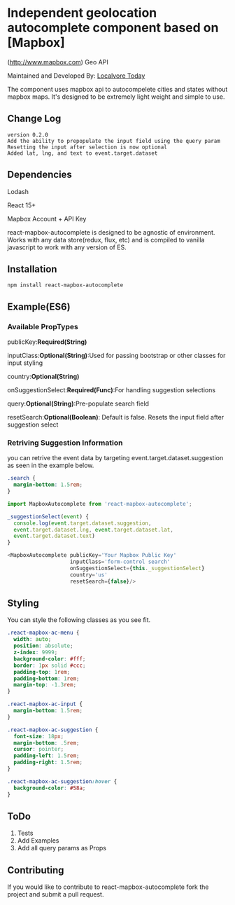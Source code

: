 # Independent geolocation autocomplete component based on [Mapbox]
(http://www.mapbox.com) Geo API

Maintained and Developed By: [Localvore Today](http://www.localvoretoday.com)

The component uses mapbox api to autocompelete cities and states without mapbox
maps. It's designed to be extremely light weight and simple to use.

## Change Log
```
version 0.2.0
Add the ability to prepopulate the input field using the query param
Resetting the input after selection is now optional
Added lat, lng, and text to event.target.dataset
```
## Dependencies
Lodash

React 15+

Mapbox Account + API Key

react-mapbox-autocomplete is designed to be agnostic of environment. Works with
any data store(redux, flux, etc) and is compiled to vanilla javascript to work
with any version of ES.

## Installation

```npm install react-mapbox-autocomplete```


## Example(ES6)

### Available PropTypes

publicKey:**Required(String)**

inputClass:**Optional(String)**:Used for passing bootstrap or other classes for input styling

country:**Optional(String)**

onSuggestionSelect:**Required(Func)**:For handling suggestion selections

query:**Optional(String)**:Pre-populate search field

resetSearch:**Optional(Boolean)**: Default is false. Resets the input field
after suggestion select

### Retriving Suggestion Information
you can retrive the event data by targeting event.target.dataset.suggestion as
seen in the example below.

```css
.search {
  margin-bottom: 1.5rem;
}
```

```javascript
import MapboxAutocomplete from 'react-mapbox-autocomplete';

_suggestionSelect(event) {
  console.log(event.target.dataset.suggestion,
  event.target.dataset.lng, event.target.dataset.lat,
  event.target.dataset.text)
}

<MapboxAutocomplete publicKey='Your Mapbox Public Key' 
                    inputClass='form-control search'
                    onSuggestionSelect={this._suggestionSelect}
                    country='us'
                    resetSearch={false}/>
```

## Styling
You can style the following classes as you see fit.

```css
.react-mapbox-ac-menu {
  width: auto;
  position: absolute;
  z-index: 9999;
  background-color: #fff;
  border: 1px solid #ccc;
  padding-top: 1rem;
  padding-bottom: 1rem;
  margin-top: -1.3rem;
}

.react-mapbox-ac-input {
  margin-bottom: 1.5rem;
}

.react-mapbox-ac-suggestion {
  font-size: 18px;
  margin-bottom: .5rem;
  cursor: pointer;
  padding-left: 1.5rem;
  padding-right: 1.5rem;
}

.react-mapbox-ac-suggestion:hover {
  background-color: #58a;
}
```

## ToDo
1. Tests
2. Add Examples
3. Add all query params as Props

## Contributing 
If you would like to contribute to react-mapbox-autocomplete fork the project
and submit a pull request.


